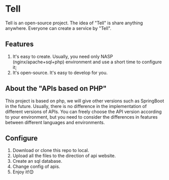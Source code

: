 # Tell
Tell is an open-source project. The idea of "Tell" is share anything anywhere. Everyone can create a service by "Tell".

## Features
1. It's easy to create. Usually, you need only NASP (nginx/apache+sql+php) environment and use a short time to configure it;
2. It's open-source. It's easy to develop for you.

## About the "APIs based on PHP"
This project is based on php, we will give other versions such as SpringBoot in the future.
Usually, there is no difference in the implementation of different versions of APIs.
You can freely choose the API version according to your environment, but you need to consider the differences in features between different languages and environments.

## Configure
1. Download or clone this repo to local.
2. Upload all the files to the direction of api website.
3. Create an sql database.
4. Change config of apis.
5. Enjoy it!😊
